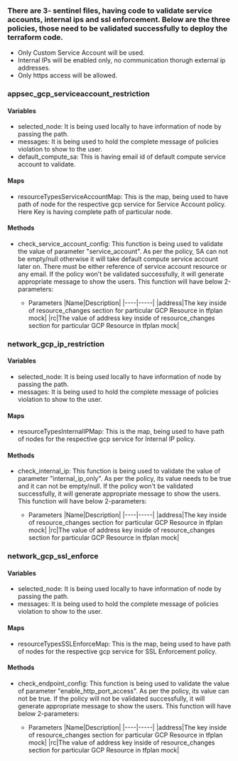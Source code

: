 ### There are 3- sentinel files, having code to validate service accounts, internal ips and ssl enforcement. Below are the three policies, those need to be validated successfully to deploy the terraform code. 
* Only Custom Service Account will be used.
* Internal IPs will be enabled only, no communication thorugh external ip addresses.
* Only https access will be allowed.

### appsec_gcp_serviceaccount_restriction
#### Variables 
* selected_node: It is being used locally to have information of node by passing the path.
* messages: It is being used to hold the complete message of policies violation to show to the user.
* default_compute_sa: This is having email id of default compute service account to validate.

#### Maps
* resourceTypesServiceAccountMap: This is the map, being used to have path of node for the respective gcp service for Service Account policy. Here Key is having complete path of particular node.

#### Methods
* check_service_account_config: This function is being used to validate the value of parameter "service_account". As per the policy, SA can not be empty/null otherwise it will take default compute service account later on. There must be either reference of service account resource or any email. If the policy won't be validated successfully, it will generate appropriate message to show the users. This function will have below 2-parameters:

    * Parameters
      |Name|Description|
      |----|-----|
      |address|The key inside of resource_changes section for particular GCP Resource in tfplan mock|
      |rc|The value of address key inside of resource_changes section for particular GCP Resource in tfplan mock|

### network_gcp_ip_restriction
#### Variables 
* selected_node: It is being used locally to have information of node by passing the path.
* messages: It is being used to hold the complete message of policies violation to show to the user.

#### Maps
* resourceTypesInternalIPMap: This is the map, being used to have path of nodes for the respective gcp service for Internal IP policy. 

#### Methods
* check_internal_ip: This function is being used to validate the value of parameter "internal_ip_only". As per the policy, its value needs to be true and it can not be empty/null. If the policy won't be validated successfully, it will generate appropriate message to show the users. This function will have below 2-parameters:

    * Parameters
      |Name|Description|
      |----|-----|
      |address|The key inside of resource_changes section for particular GCP Resource in tfplan mock|
      |rc|The value of address key inside of resource_changes section for particular GCP Resource in tfplan mock|

### network_gcp_ssl_enforce
#### Variables 
* selected_node: It is being used locally to have information of node by passing the path.
* messages: It is being used to hold the complete message of policies violation to show to the user.

#### Maps
* resourceTypesSSLEnforceMap: This is the map, being used to have path of nodes for the respective gcp service for SSL Enforcement policy.

#### Methods
* check_endpoint_config: This function is being used to validate the value of parameter "enable_http_port_access". As per the policy, its value can not be true. If the policy will not be validated successfully, it will generate appropriate message to show the users. This function will have below 2-parameters:

    * Parameters
      |Name|Description|
      |----|-----|
      |address|The key inside of resource_changes section for particular GCP Resource in tfplan mock|
      |rc|The value of address key inside of resource_changes section for particular GCP Resource in tfplan mock|